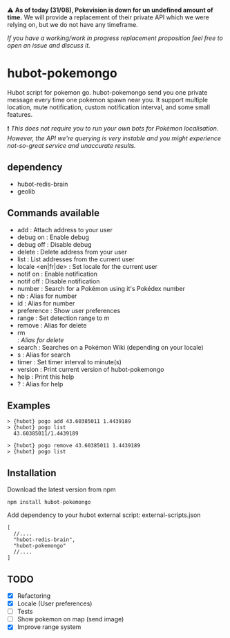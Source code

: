 :warning: **As of today (31/08), Pokevision is down for un undefined amount of time.** We will provide a replacement of their private API which we were relying on, but we do not have any timeframe.

*If you have a working/work in progress replacement proposition feel free to open an issue and discuss it.*

# hubot-pokemongo

Hubot script for pokemon go.
hubot-pokemongo send you one private message every time one pokemon spawn near you.
It support multiple location, mute notification, custom notification interval, and some small features.

:exclamation: *This does not require you to run your own bots for Pokémon localisation. However, the API we're querying is very instable and you might experience not-so-great service and unaccurate results.*

## dependency

- hubot-redis-brain
- geolib

## Commands available

- add <lat> <long> : Attach address to your user
- debug on : Enable debug
- debug off : Disable debug
- delete <lat> <long> : Delete address from your user
- list : List addresses from the current user
- locale <en|fr|de> : Set locale for the current user
- notif on : Enable notification
- notif off : Disable notification
- number <number> : Search for a Pokémon using it's Pokédex number
- nb <number> : Alias for number
- id <number> : Alias for number
- preference : Show user preferences
- range <meters> : Set detection range to <meters>m
- remove <lat> <long> : Alias for delete
- rm <address> : Alias for delete
- search <query> : Searches on a Pokémon Wiki (depending on your locale)
- s <query> : Alias for search
- timer <minutes> : Set timer interval to <minutes> minute(s)
- version : Print current version of hubot-pokemongo
- help : Print this help
- ? : Alias for help

## Examples

```
> {hubot} pogo add 43.60385011 1.4439189
> {hubot} pogo list
  43.60385011/1.4439189

> {hubot} pogo remove 43.60385011 1.4439189
> {hubot} pogo list
```

## Installation

Download the latest version from npm

```
npm install hubot-pokemongo
```
Add dependency to your hubot external script:
external-scripts.json
```
[
  //....
  "hubot-redis-brain",
  "hubot-pokemongo"
  //....
]
```


## TODO

- [x] Refactoring
- [x] Locale (User preferences)
- [ ] Tests
- [ ] Show pokemon on map (send image)
- [x] Improve range system
